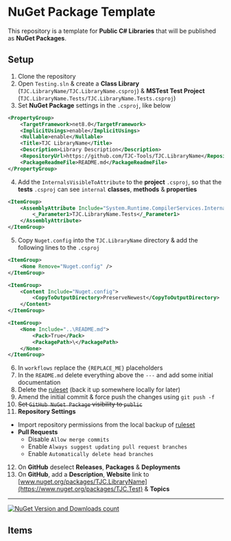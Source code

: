 # NuGet Package Template
This repository is a template for **Public C# Libraries** that will be published as **NuGet Packages**.

## Setup
1. Clone the repository
2. Open `Testing.sln` & create a **Class Library** (`TJC.LibraryName/TJC.LibraryName.csproj`) & **MSTest Test Project** (`TJC.LibraryName.Tests/TJC.LibraryName.Tests.csproj`)
3. Set **NuGet Package** settings in the `.csproj`, like below
```xml
<PropertyGroup>
	<TargetFramework>net8.0</TargetFramework>
	<ImplicitUsings>enable</ImplicitUsings>
	<Nullable>enable</Nullable>
	<Title>TJC LibraryName</Title>
	<Description>Library Description</Description>
	<RepositoryUrl>https://github.com/TJC-Tools/TJC.LibraryName</RepositoryUrl>
	<PackageReadmeFile>README.md</PackageReadmeFile>
</PropertyGroup>
```
4. Add the `InternalsVisibleToAttribute` to the **project** `.csproj`, so that the **tests** `.csproj` can see `internal` **classes**, **methods** & **properties**
```xml
<ItemGroup>
	<AssemblyAttribute Include="System.Runtime.CompilerServices.InternalsVisibleToAttribute">
		<_Parameter1>TJC.LibraryName.Tests</_Parameter1>
	</AssemblyAttribute>
</ItemGroup>
```
5. Copy `Nuget.config` into the `TJC.LibraryName` directory & add the following lines to the `.csproj`
```xml
<ItemGroup>
	<None Remove="Nuget.config" />
</ItemGroup>

<ItemGroup>
	<Content Include="Nuget.config">
		<CopyToOutputDirectory>PreserveNewest</CopyToOutputDirectory>
	</Content>
</ItemGroup>

<ItemGroup>
	<None Include="..\README.md">
		<Pack>True</Pack>
		<PackagePath>\</PackagePath>
	</None>
</ItemGroup>
```
6. In `workflows` replace the `{REPLACE_ME}` placeholders
7. In the `README.md` delete everything above the `---` and add some initial documentation
8. Delete the [ruleset](.github/ruleset.json) (back it up somewhere locally for later)
9. Amend the initial commit & force push the changes using `git push -f`
10. ~~Set `GitHub NuGet Package` visibility to `public`~~
11. **Repository Settings**
  - Import repository permissions from the local backup of [ruleset](.github/ruleset.json)
  - **Pull Requests**
    - Disable `Allow merge commits`
    - Enable `Always suggest updating pull request branches`
    - Enable `Automatically delete head branches`
12. On **GitHub** deselect **Releases**, **Packages** & **Deployments**
13. On **GitHub**, add a **Description**, **Website** link to [www.nuget.org/packages/TJC.LibraryName](https://www.nuget.org/packages/TJC.Test) & **Topics**

---

[![NuGet Version and Downloads count](https://buildstats.info/nuget/TJC.LibraryName)](https://www.nuget.org/packages/TJC.LibraryName)

## Items

